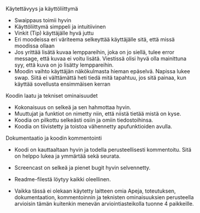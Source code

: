 Käytettävyys ja käyttöliittymä

- Swaippaus toimii hyvin
- Käyttöliittymä simppeli ja intuitiivinen
- Vinkit (Tip) käyttäjälle hyvä juttu
- Eri moodeissa eri väriteema selkeyttää käyttäjälle sitä, että missä moodissa ollaan
- Jos yrittää lisätä kuvaa lemppareihin, joka on jo siellä, tulee error message, että kuvaa ei voitu lisätä. Viestissä olisi hyvä olla mainittuna syy, että kuva on jo lisätty lemppareihin.
- Moodin vaihto käyttäjän näkökulmasta hieman epäselvä. Napissa lukee swap. Siitä ei välttämättä heti tiedä mitä tapahtuu, jos sitä painaa, kun käyttää sovellusta ensimmäisen kerran

Koodin laatu ja tekniset ominaisuudet

- Kokonaisuus on selkeä ja sen hahmottaa hyvin.
- Muuttujat ja funktiot on nimetty niin, että niistä tietää mistä on kyse.
- Koodia on pilkottu selkeästi osiin ja omiin tiedostoihinsa.
- Koodia on tiivistetty ja toistoa vähennetty apufunktioiden avulla.

Dokumentaatio ja koodin kommentointi

- Koodi on kauttaaltaan hyvin ja todella perusteellisesti kommentoitu. Sitä on helppo lukea ja ymmärtää sekä seurata.
- Screencast on selkeä ja pienet bugit hyvin selvennetty.
- Readme-filestä löytyy kaikki oleellinen.

- Vaikka tässä ei olekaan käytetty laitteen omia Apeja, toteutuksen, dokumentaation, kommentoinnin ja teknisten ominaisuuksien perusteella arvioisin tämän kuitenkin menevän arviointiasteikolla tuonne 4 paikkeille.
